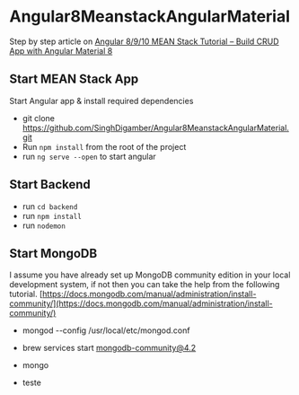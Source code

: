 # Angular8MeanstackAngularMaterial

Step by step article on [Angular 8/9/10 MEAN Stack Tutorial – Build CRUD App with Angular Material 8](https://www.positronx.io/angular-8-mean-stack-tutorial-build-crud-angular-material/)


## Start MEAN Stack App
Start Angular app & install required dependencies

- git clone https://github.com/SinghDigamber/Angular8MeanstackAngularMaterial.git
- Run `npm install` from the root of the project
- run `ng serve --open` to start angular 

## Start Backend
- run `cd backend`
- run `npm install`
- run `nodemon` 

## Start MongoDB
I assume you have already set up MongoDB community edition in your local development system, if not then you can take the help from the following tutorial. [https://docs.mongodb.com/manual/administration/install-community/](https://docs.mongodb.com/manual/administration/install-community/)

- mongod --config /usr/local/etc/mongod.conf
- brew services start mongodb-community@4.2
- mongo

- teste
